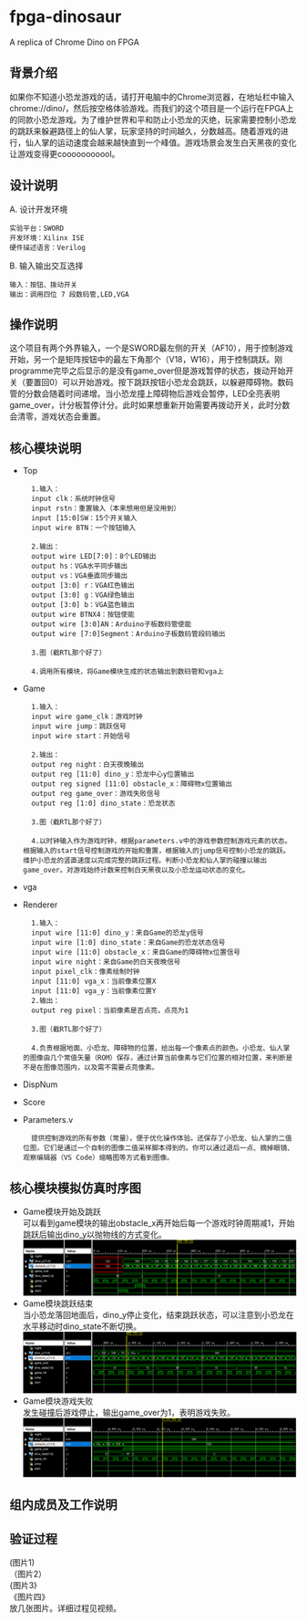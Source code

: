 # fpga-dinosaur
A replica of Chrome Dino on FPGA
## 背景介绍
如果你不知道小恐龙游戏的话，请打开电脑中的Chrome浏览器，在地址栏中输入chrome://dino/，然后按空格体验游戏。而我们的这个项目是一个运行在FPGA上的同款小恐龙游戏。为了维护世界和平和防止小恐龙的灭绝，玩家需要控制小恐龙的跳跃来躲避路径上的仙人掌，玩家坚持的时间越久，分数越高。随着游戏的进行，仙人掌的运动速度会越来越快直到一个峰值。游戏场景会发生白天黑夜的变化让游戏变得更cooooooooool。
## 设计说明
A. 设计开发环境  

    实验平台：SWORD  
    开发环境：Xilinx ISE  
    硬件描述语言：Verilog  
B. 输入输出交互选择  

    输入：按钮、拨动开关  
    输出：调用四位 7 段数码管,LED,VGA   

## 操作说明
这个项目有两个外界输入，一个是SWORD最左侧的开关（AF10），用于控制游戏开始，另一个是矩阵按钮中的最左下角那个（V18，W16），用于控制跳跃。刚programme完毕之后显示的是没有game_over但是游戏暂停的状态，拨动开始开关（要置回0）可以开始游戏。按下跳跃按钮小恐龙会跳跃，以躲避障碍物。数码管的分数会随着时间递增。当小恐龙撞上障碍物后游戏会暂停，LED全亮表明game_over，计分板暂停计分。此时如果想重新开始需要再拨动开关，此时分数会清零，游戏状态会重置。
## 核心模块说明
* Top  

        1.输入：  
        input clk：系统时钟信号  
        input rstn：重置输入（本来想用但是没用到）  
        input [15:0]SW：15个开关输入  
        input wire BTN：一个按钮输入  

        2.输出：  
        output wire LED[7:0]：8个LED输出  
        output hs：VGA水平同步输出  
        output vs：VGA垂直同步输出  
        output [3:0] r：VGA红色输出  
        output [3:0] g：VGA绿色输出  
        output [3:0] b：VGA蓝色输出  
        output wire BTNX4：按钮使能    
        output wire [3:0]AN：Arduino子板数码管使能  
        output wire [7:0]Segment：Arduino子板数码管段码输出

        3.图（截RTL那个好了）  

        4.调用所有模块，将Game模块生成的状态输出到数码管和vga上  
* Game  

        1.输入：  
        input wire game_clk：游戏时钟  
        input wire jump：跳跃信号  
        input wire start：开始信号

        2.输出：  
        output reg night：白天夜晚输出  
        output reg [11:0] dino_y：恐龙中心y位置输出  
        output reg signed [11:0] obstacle_x：障碍物x位置输出  
        output reg game_over：游戏失败信号  
        output reg [1:0] dino_state：恐龙状态  

        3.图（截RTL那个好了）

        4.以时钟输入作为游戏时钟，根据parameters.v中的游戏参数控制游戏元素的状态。根据输入的start信号控制游戏的开始和重置，根据输入的jump信号控制小恐龙的跳跃。维护小恐龙的竖直速度以完成完整的跳跃过程。判断小恐龙和仙人掌的碰撞以输出game_over。对游戏始终计数来控制白天黑夜以及小恐龙运动状态的变化。
* vga  
* Renderer  

        1.输入：   
        input wire [11:0] dino_y：来自Game的恐龙y信号
        input wire [1:0] dino_state：来自Game的恐龙状态信号
        input wire [11:0] obstacle_x：来自Game的障碍物x位置信号
        input wire night：来自Game的白天夜晚信号
        input pixel_clk：像素绘制时钟
        input [11:0] vga_x：当前像素位置X
        input [11:0] vga_y：当前像素位置Y
        2.输出：
        output reg pixel：当前像素是否点亮，点亮为1

        3.图（截RTL那个好了）

        4.负责根据地面、小恐龙、障碍物的位置，给出每一个像素点的颜色。小恐龙、仙人掌的图像由几个常值矢量（ROM）保存，通过计算当前像素与它们位置的相对位置，来判断是不是在图像范围内，以及需不需要点亮像素。
* DispNum  
* Score  
* Parameters.v

        提供控制游戏的所有参数（常量），便于优化操作体验。还保存了小恐龙、仙人掌的二值位图，它们是通过一个自制的图像二值采样脚本得到的。你可以通过退后一点、摘掉眼镜、观察编辑器（VS Code）缩略图等方式看到图像。
## 核心模块模拟仿真时序图
* Game模块开始及跳跃  
可以看到game模块的输出obstacle_x再开始后每一个游戏时钟周期减1，开始跳跃后输出dino_y以抛物线的方式变化。
![Game模块开始及跳跃](sim_img/Game_start.png)
* Game模块跳跃结束  
当小恐龙落回地面后，dino_y停止变化，结束跳跃状态，可以注意到小恐龙在水平移动时dino_state不断切换。
![Game模块跳跃结束](sim_img/Game_jumpend.png)
* Game模块游戏失败  
发生碰撞后游戏停止，输出game_over为1，表明游戏失败。
![Game模块game_over](sim_img/Game_collision.png)  
## 组内成员及工作说明
## 验证过程  
(图片1)  
（图片2）  
{图片3}  
《图片四》  
放几张图片。详细过程见视频。

